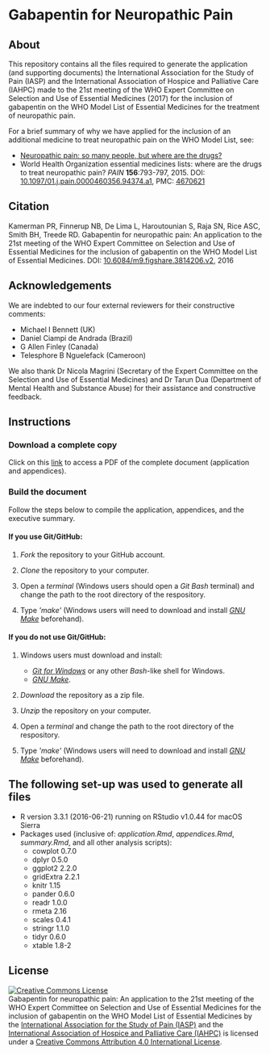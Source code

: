 # Gabapentin for Neuropathic Pain

## About
This repository contains all the files required to generate the application (and supporting documents) the International Association for the Study of Pain (IASP) and the International Association of Hospice and Palliative Care (IAHPC) made to the 21st meeting of the WHO Expert Committee on Selection and Use of Essential Medicines (2017) for the inclusion of gabapentin on the WHO Model List of Essential Medicines for the treatment of neuropathic pain. 

For a brief summary of why we have applied for the inclusion of an additional medicine to treat neuropathic pain on the WHO Model List, see:
- [Neuropathic pain: so many people, but where are the drugs?](http://painblogr.org/neuropathic-pain-storyboard-2016/)
- World Health Organization essential medicines lists: where are the drugs to treat neuropathic pain? _PAIN_ **156**:793-797, 2015. DOI: [10.1097/01.j.pain.0000460356.94374.a1](http://dx.doi.org/10.1097/01.j.pain.0000460356.94374.a1), PMC: [4670621](https://www.ncbi.nlm.nih.gov/pmc/articles/PMC4670621/pdf/nihms701453.pdf)

## Citation
Kamerman PR, Finnerup NB, De Lima L, Haroutounian S, Raja SN, Rice ASC, Smith BH, Treede RD. Gabapentin for neuropathic pain: An application to the 21st meeting of the WHO Expert Committee on Selection and Use of Essential Medicines for the inclusion of gabapentin on the WHO Model List of Essential Medicines. DOI: [10.6084/m9.figshare.3814206.v2](http://dx.doi.org/10.6084/m9.figshare.3814206.v2), 2016

## Acknowledgements
We are indebted to our four external reviewers for their constructive comments:
- Michael I Bennett (UK)
- Daniel Ciampi de Andrada (Brazil)
- G Allen Finley (Canada)
- Telesphore B Nguelefack (Cameroon)

We also thank Dr Nicola Magrini (Secretary of the Expert Committee on the Selection and Use of Essential Medicines) and Dr Tarun Dua (Department of Mental Health and Substance Abuse) for their assistance and constructive feedback. 

## Instructions 

### Download a complete copy

Click on this [link](https://dl.dropboxusercontent.com/u/11805474/painblogr/neuropathic-pain-storyboard-2016/eml-application.pdf) to access a PDF of the complete document (application and appendices).

### Build the document

Follow the steps below to compile the application, appendices, and the executive summary.

#### If you use Git/GitHub: 
1. _Fork_ the repository to your GitHub account. 

2. _Clone_ the repository to your computer. 

3. Open a _terminal_ (Windows users should open a _Git Bash_ terminal) and change the path to the root directory of the respository.  

4. Type _'make'_ (Windows users will need to download and install [_GNU Make_](http://gnuwin32.sourceforge.net/downlinks/make.php) beforehand).  

 
#### If you do not use Git/GitHub:
1. Windows users must download and install:
    - [_Git for Windows_](https://github.com/git-for-windows/git/releases) or any other _Bash_-like shell for Windows.
    - [_GNU Make_](http://gnuwin32.sourceforge.net/downlinks/make.php).

2. _Download_ the repository as a zip file. 

2. _Unzip_ the repository on your computer. 

3. Open a _terminal_ and change the path to the root directory of the respository.

4. Type _'make'_ (Windows users will need to download and install [_GNU Make_](http://gnuwin32.sourceforge.net/downlinks/make.php) beforehand).  

## The following set-up was used to generate all files
- R version 3.3.1 (2016-06-21) running on RStudio v1.0.44 for macOS Sierra
- Packages used (inclusive of: _application.Rmd_, _appendices.Rmd_, _summary.Rmd_, and all other analysis scripts):
    - cowplot 0.7.0
    - dplyr 0.5.0
    - ggplot2 2.2.0
    - gridExtra 2.2.1
    - knitr 1.15
    - pander 0.6.0
    - readr 1.0.0
    - rmeta 2.16
    - scales 0.4.1
    - stringr 1.1.0
    - tidyr 0.6.0
    - xtable 1.8-2
    
## License

<a rel="license" href="http://creativecommons.org/licenses/by/4.0/"><img alt="Creative Commons License" style="border-width:0" src="https://i.creativecommons.org/l/by/4.0/88x31.png" /></a><br /><span xmlns:dct="http://purl.org/dc/terms/" property="dct:title">Gabapentin for neuropathic pain: An application to the 21st meeting of the WHO Expert Committee on Selection and Use of Essential Medicines for the inclusion of gabapentin on the WHO Model List of Essential Medicines</span> by the <a href="http://www.iasp-pain.org" target="_blank">International Association for the Study of Pain (IASP)</a> and the <a href="http://hospicecare.com/home/" target="_blank">International Association of Hospice and Palliative Care (IAHPC)</a> is licensed under a <a rel="license" href="http://creativecommons.org/licenses/by/4.0/">Creative Commons Attribution 4.0 International License</a>. 
